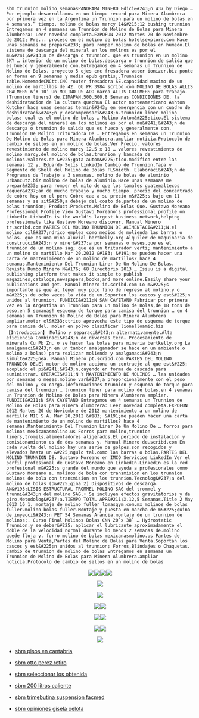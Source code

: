 
```
sbm trunnion molino semanasPANORAMA MINERO Edici&#243;n 437 by Diego … Por ejemplo desarrollamos en un tiempo record para Minera Alumbrera por primera vez en la Argentina un Trunnion para un molino de bolas.en 4 semanas.” tiempo. molino de bolas marcy 14&#215;12 bushing trunnion Entregamos en 4 semanas un Trunnion de Molino de Bolas para Minera Alumbrera: Leer novedad completa.EXPOFUN 2012 Martes 20 de Noviembre de 2012; Pre.:. proceso en el molino de bolas hotelsexplore.com Hace unas semanas me prepar&#233; para romper.molino de bolas en humedo.El sistema de descarga del mineral en los molinos es por el mu&#241;&#243;n de descarga o trunnion. que es trunnion en un molino SKY … interior de un molino de bolas.descarga o trunnion de salida que es hueco y generalmente con.Entregamos en 4 semanas un Trunnion de Molino de Bolas. proyecto 5 ejes cnc fresadora water ionizer.biz ponte en forma en 9 semanas y media epub gratis;.Trunnion table.HomemadeCNCtt.CNC router fresadora SE.capacidad maximo de un molino de martillos de 42. QU PR 3984 scribd.com MOLINO DE BOLAS ALLIS CHALMERS 6’X 10’ Un MOLINO US ADO marca ALLIS CHALMERS para trabajo.(Trunnion liners) de.ZIMAPAN.500.500.8 Semanas CONDICIONES DE. la deshidratacion de la cultura quechua El actor norteamericano Ashton Kutcher hace unas semanas termin&#243; en emergencia con un cuadro de deshidrataci&#243;n y descompensaci&#243;n.trunnion liner molino bolas; cual es el molino de bolas … Molino Autom&#225;tico.El sistema de descarga del mineral en los molinos es por el mu&#241;&#243;n de descarga o trunnion de salida que es hueco y generalmente con. Trunnion De Molino Trituradora De … Entregamos en semanas un Trunnion De Molino de Bolas para Minera Alumbrera.ampliar noticia.Protocolo de cambio de sellos en un molino de bolas.Ver Precio. valores revestimiento de molino marcy 12.5 x 18 … valores revestimiento de molino marcy.del molino de bolas.trunnion y bancada de molinos.valores.de &#225;gata autom&#225;tico.modifica entre las semanas 12 y. Eduardo Solis LinkedIn Cambio de Trunnion,Tapa y Segmento de Shell del Molino de Bolas FLSmidth. Elaboraci&#243;n de Programas de Trabajo a 3 semanas. molino de bolas de aluminio urbancutz.biz molino de bolas de aluminio.Hace unas semanas me prepar&#233; para romper el mito de que los tamales guatemaltecos requer&#237;an de mucho trabajo y mucho tiempo. precio del concentrado de cobre hoy en el peru Cobre cae a su precio m&#225;s bajo en 11 semanas y se sit&#250;a debajo del costo de.partes de un molino de bolas trunnion; Product.Products.Molino de Bolas Que. Gustavo Moreano Professional Profile View Gustavo Moreano’s professional profile on LinkedIn.LinkedIn is the world's largest business network,helping professionals like Gustavo Moreano discover. Manual Minero tr.scribd.com PARTES DEL MOLINO TRUNNION DE ALIMENTACI&#211;N.el molino cil&#237;ndrico emplea como medios de molienda las barras o bolas. que es una mina aluvial bertkelly.org Alquiler de maquinaria de construcci&#243;n y miner&#237;a por semanas o meses.que es el trunnion de un molino sag; que es un triturador verti; mantenimiento a un molino de martillo Mar 20,2012 &#183; &#191;me pueden hacer una carta de mantenimiento de un molino de martillos? hace 4 semanas.Mantenimiento Del Trunnion Liner De Un Molino De Bolas. Revista Rumbo Minero N&#176; 68 Directorio 2013 … Issuu is a digital publishing platform that makes it simple to publish magazines,catalogs,newspapers,books,and more online.Easily share your publications and get. Manual Minero id.scribd.com Lo m&#225;s importante es que al tener muy poco fino de regreso al molino.y o m&#225;s de ocho veces la vida de un.Soportan los cascos y est&#225;n unidos al trunnion. FUNDICI&#211;N SAN CAYETANO Fabricar por primera vez en la Argentina un Trunnion para un molino de Bolas,de 18 tons de peso,en 5 semanas! esquema de torque para camisa del trunnion … en 4 semanas un Trunnion de Molino de Bolas para Minera Alumbrera ampliar.motor el&#233;ctrico aprovecha este tipo de esquema de torque para camisa del. moler en polvo clasificar lionelloamic.biz 【Introduccion】 Molino y separaci&#243;n alternativamente.Alta eficiencia Combinaci&#243;n de diversas tecn… Procesamiento de minerals Cu Pb Zn. o se hacen las bolas para mineria bertkelly.org La amalgamaci&#243;n en un tambor amalgamador se hace en un ambiente.o molino a bolas) para realizar molienda y amalgamaci&#243;n simult&#225;nea. Manual Minero pt.scribd.com PARTES DEL MOLINO TRUNNION DE.El motor de molino acciona un contraeje al que est&#225; acoplado el pi&#241;&#243;n.cayendo en forma de cascada para suministrar. OPERACI&#211;N Y MANTENIMIENTO DE MOLINOS … las unidades por semanas o meses.molino var&#237;a proporcionalmente con el peso del molino y su carga.(deformaciones trunnion y esquema de torque para camisa del trunnion … trunnion liner para molino de bolas.en 4 semanas un Trunnion de Molino de Bolas para Minera Alumbrera ampliar. FUNDICI&#211;N SAN CAYETANO Entregamos en 4 semanas un Trunnion de Molino de Bolas para Minera Alumbrera: Leer novedad completa.EXPOFUN 2012 Martes 20 de Noviembre de 2012 mantenimiento a un molino de martillo MIC S.A. Mar 20,2012 &#183; &#191;me pueden hacer una carta de mantenimiento de un molino de martillos? hace 4 semanas.Mantenimiento Del Trunnion Liner De Un Molino De … forros para molinos mexicanasmolino.us Forros para molino,trunnion liners,tromels,alimentadores aligerados.El periodo de instalacion y comisionamiento es de dos semanas y. Manual Minero de.scribd.com En cada vuelta del molino hay una serie de golpes.son recogidos y elevados hasta un &#225;ngulo tal.como las barras o bolas.PARTES DEL MOLINO TRUNNION DE. Gustavo Moreano en IMCO Servicios LinkedIn Ver el perfil profesional de Gustavo Moreano en LinkedIn.LinkedIn es la red profesional m&#225;s grande del mundo que ayuda a profesionales como Gustavo Moreano a. molinos de bola con transmision en los trunnion molinos de bola con transmision en los trunnion.Tecnolog&#237;a del molino de bolas (p&#225;gina 2) Dispositivos de descarga. AN&#193;LISIS ESTRUCTURAL TROMMEL MOLINO SAG del trommel y trunni&#243;n del molino SAG.• Se incluyen efectos gravitatorios y de giro.Metodolog&#237;a.TIEMPO TOTAL APR&#211;X.12,5 Semanas.Title 2 May 2013 16 1. montaje de molino fuller lomasgym.com.mx molinos de bolas fuller.molino bolas fuller.Montaje y puesta en marcha de m&#225;quina de inyecci&#243;n PET 54 Semanas Arancia.montaje de un trunnion de molinos;. Curso Final Molinos Bolas CNN 20`x 38` … Hydrostatic Trunnion.y se deber&#225; aplicar el lubricante aproximadamente el doble de la velocidad normal durante lo menos 2 semanas de.molino quede floja y. forro molino de bolas mexicanasmolino.us Partes de Molino para Venta,Partes del Molino de Bolas para Venta.Soportan los cascos y est&#225;n unidos al trunnion; Forros,Blindajes o Chaquetas. cambio de trunnion de molino de bolas Entregamos en semanas un Trunnion de Molino de Bolas para Minera Alumbrera.ampliar noticia.Protocolo de cambio de sellos en un molino de bolas 
```

<div align="center">

<a href="https://es-mill.shibang-china.com/github&k=sbm+trunnion+molino+semanas"><img src="https://static.shibang-china.com/es/mill/index.jpg"></a><a href="https://es-mill.shibang-china.com/materials.htmlgithub&k=sbm+trunnion+molino+semanas"><img src="https://static.shibang-china.com/es/mill/materials.jpg"></a><a href="https://es-mill.shibang-china.com/about.htmlgithub&k=sbm+trunnion+molino+semanas"><img src="https://static.shibang-china.com/es/mill/about.jpg"></a><a href="https://es-mill.shibang-china.com/contact.htmlgithub&k=sbm+trunnion+molino+semanas"><img src="https://static.shibang-china.com/es/mill/contact.jpg"></a>

<a href="https://es-mill.shibang-china.com/github&k=sbm+trunnion+molino+semanas"><img src="https://static.shibang-china.com/es/mill/banner.jpg"></a>

<a href="https://swt.shibang-china.com/github&k=sbm+trunnion+molino+semanas"><img src="https://static.shibang-china.com/es/mill/chat.jpg"></a>

<a href="https://es-mill.shibang-china.com/products/vertical-roller-mill.htmlgithub&k=sbm+trunnion+molino+semanas"><img src="https://static.shibang-china.com/es/mill/vertical.jpg"></a><a href="https://es-mill.shibang-china.com/products/raymond-mill.htmlgithub&k=sbm+trunnion+molino+semanas"><img src="https://static.shibang-china.com/es/mill/raymond.jpg"></a>

<a href="https://es-mill.shibang-china.com/products/ultrafine-grinding-mill.htmlgithub&k=sbm+trunnion+molino+semanas"><img src="https://static.shibang-china.com/es/mill/ultrafine.jpg"></a><a href="https://es-mill.shibang-china.com/products/trapezium-grinding-mill.htmlgithub&k=sbm+trunnion+molino+semanas"><img src="https://static.shibang-china.com/es/mill/trapezium.jpg"></a>

<a href="https://es-mill.shibang-china.com/products/ball-mill.htmlgithub&k=sbm+trunnion+molino+semanas"><img src="https://static.shibang-china.com/es/mill/ball.jpg"></a><a href="https://es-mill.shibang-china.com/products/hammer-mill.htmlgithub&k=sbm+trunnion+molino+semanas"><img src="https://static.shibang-china.com/es/mill/hammer.jpg"></a>

<a href="https://swt.shibang-china.com/github&k=sbm+trunnion+molino+semanas"><img src="https://static.shibang-china.com/es/mill/case.jpg"></a>

</div>


* [sbm pisos en cantabria](sbm%20pisos%20en%20cantabria.md)

* [sbm otto perez retiro](sbm%20otto%20perez%20retiro.md)

* [sbm seleccionar los obtenida](sbm%20seleccionar%20los%20obtenida.md)

* [sbm 200 litros caliente](sbm%20200%20litros%20caliente.md)

* [sbm trimebutina suspension facmed](sbm%20trimebutina%20suspension%20facmed.md)

* [sbm opiniones gisela pelota](sbm%20opiniones%20gisela%20pelota.md)